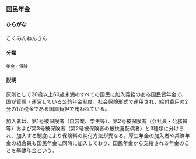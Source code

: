 <div style="display:none;">

## [あ行](securities-terms?id=あ行)
## [か行](securities-terms?id=か行)

</div>

### 国民年金

#### ひらがな

こくみんねんきん

#### 分類

`年金・保険`

#### 説明

原則として20歳以上60歳未満のすべての国民に加入義務のある国民皆年金で、国が管理・運営している公的年金制度。社会保険形式で運用され、給付費用の2分の1が税金である国庫負担で賄われている。
 
加入者は、第1号被保険者（自営業、学生等）、第2号被保険者（会社員・公務員等）および第3号被保険者（第2号被保険者の被扶養配偶者）と3種類に分けられ、加入する制度により保険料の納付方法が異なる。厚生年金の加入者や共済年金の組合員も国民年金に同時に加入しており、国民年金から支給される年金のことを基礎年金という。

<div style="display:none;">

## [さ行](securities-terms?id=さ行)
## [た行](securities-terms?id=た行)
## [な行](securities-terms?id=な行)
## [は行](securities-terms?id=は行)
## [ま行](securities-terms?id=ま行)
## [や行](securities-terms?id=や行)
## [ら行](securities-terms?id=ら行)
## [わ行](securities-terms?id=わ行)
## [英数字・記号](securities-terms?id=英数字・記号)

</div>

